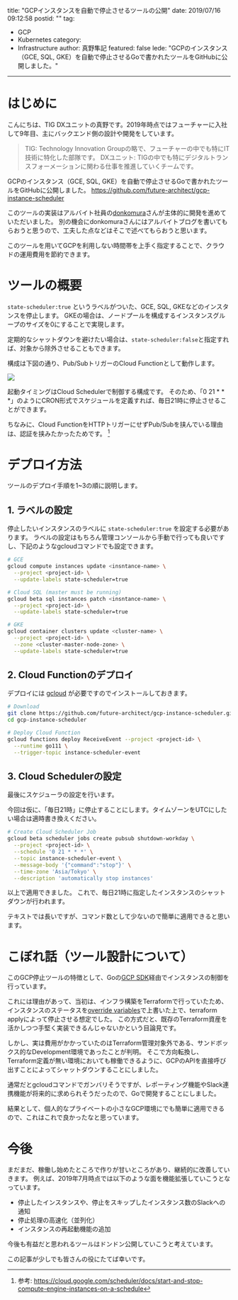 title: "GCPインスタンスを自動で停止させるツールの公開"
date: 2019/07/16 09:12:58
postid: ""
tag:
  - GCP
  - Kubernetes
category:
  - Infrastructure
author: 真野隼記
featured: false
lede: "GCPのインスタンス（GCE, SQL, GKE）を自動で停止させるGoで書かれたツールをGitHubに公開しました。"
---
# はじめに

こんにちは、TIG DXユニットの真野です。2019年時点ではフューチャーに入社して9年目、主にバックエンド側の設計や開発をしています。

> TIG: Technology Innovation Groupの略で、フューチャーの中でも特にIT技術に特化した部隊です。
> DXユニット: TIGの中でも特にデジタルトランスフォーメーションに関わる仕事を推進していくチームです。

GCPのインスタンス（GCE, SQL, GKE）を自動で停止させるGoで書かれたツールをGitHubに公開しました。
https://github.com/future-architect/gcp-instance-scheduler

このツールの実装はアルバイト社員の[donkomura](https://qiita.com/donkomura)さんが主体的に開発を進めていただいました。
別の機会にdonkomuraさんにはアルバイトブログを書いてもらおうと思うので、工夫した点などはそこで述べてもらおうと思います。

このツールを用いてGCPを利用しない時間帯を上手く指定することで、クラウドの運用費用を節約できます。


# ツールの概要

`state-scheduler:true` というラベルがついた、GCE, SQL, GKEなどのインスタンスを停止します。
GKEの場合は、ノードプールを構成するインスタンスグループのサイズを0にすることで実現します。

定期的なシャットダウンを避けたい場合は、`state-scheduler:false`と指定すれば、対象から除外させることもできます。

構成は下図の通り、Pub/SubトリガーのCloud Functionとして動作します。

<img src="/images/20190713/photo_20190713_01.png" loading="lazy">

起動タイミングはCloud Schedulerで制御する構成です。
そのため、「0 21 * * *」のようにCRON形式でスケジュールを定義すれば、毎日21時に停止させることができます。

ちなみに、Cloud FunctionをHTTPトリガーにせずPub/Subを挟んでいる理由は、認証を挟みたかったためです。 [^1]

 [^1]: 参考: https://cloud.google.com/scheduler/docs/start-and-stop-compute-engine-instances-on-a-schedule


# デプロイ方法

ツールのデプロイ手順を1~3の順に説明します。


## 1. ラベルの設定

停止したいインスタンスのラベルに `state-scheduler:true` を設定する必要があります。
ラベルの設定はもちろん管理コンソールから手動で行っても良いですし、下記のようなgcloudコマンドでも設定できます。

```sh
# GCE
gcloud compute instances update <insntance-name> \
  --project <project-id> \
  --update-labels state-scheduler=true

# Cloud SQL (master must be running)
gcloud beta sql instances patch <insntance-name> \
  --project <project-id> \
  --update-labels state-scheduler=true

# GKE
gcloud container clusters update <cluster-name> \
  --project <project-id> \
  --zone <cluster-master-node-zone> \
  --update-labels state-scheduler=true
```


## 2. Cloud Functionのデプロイ

デプロイには [gcloud](https://cloud.google.com/sdk/gcloud/) が必要ですのでインストールしておきます。

```sh
# Download
git clone https://github.com/future-architect/gcp-instance-scheduler.git
cd gcp-instance-scheduler

# Deploy Cloud Function
gcloud functions deploy ReceiveEvent --project <project-id> \
  --runtime go111 \
  --trigger-topic instance-scheduler-event
```

## 3. Cloud Schedulerの設定

最後にスケジューラの設定を行います。

今回は仮に、「毎日21時」に停止することにします。タイムゾーンをUTCにしたい場合は適時書き換えください。

```sh
# Create Cloud Scheduler Job
gcloud beta scheduler jobs create pubsub shutdown-workday \
  --project <project-id> \
  --schedule '0 21 * * *' \
  --topic instance-scheduler-event \
  --message-body '{"command":"stop"}' \
  --time-zone 'Asia/Tokyo' \
  --description 'automatically stop instances'
```

以上で適用できました。
これで、毎日21時に指定したインスタンスのシャットダウンが行われます。

テキストでは長いですが、コマンド数として少ないので簡単に適用できると思います。


# こぼれ話（ツール設計について）

このGCP停止ツールの特徴として、Goの[GCP SDK](https://godoc.org/cloud.google.com/go)経由でインスタンスの制御を行っています。

これには理由があって、当初は、インフラ構築をTerraformで行っていたため、インスタンスのステータスを[override variables](https://www.terraform.io/docs/configuration/override.html)で上書いた上で、terraform applyによって停止させる想定でした。
この方式だと、既存のTerraform資産を活かしつつ手堅く実装できるんじゃないかという目論見です。

しかし、実は費用がかかっていたのはTerraform管理対象外である、サンドボックス的なDevelopment環境であったことが判明。
そこで方向転換し、Terraform定義が無い環境においても稼働できるように、GCPのAPIを直接呼び出すことによってシャットダウンすることにしました。

通常だとgcloudコマンドでガンバリそうですが、レポーティング機能やSlack連携機能が将来的に求められそうだったので、Goで開発することにしました。

結果として、個人的なプライベートの小さなGCP環境にでも簡単に適用できるので、これはこれで良かったなと思っています。


# 今後

まだまだ、稼働し始めたところで作りが甘いところがあり、継続的に改善していきます。
例えば、2019年7月時点では以下のような面を機能拡張していこうとなっています。

* 停止したインスタンスや、停止をスキップしたインスタンス数のSlackへの通知
* 停止処理の高速化（並列化）
* インスタンスの再起動機能の追加

今後も有益だと思われるツールはドンドン公開していこうと考えています。

この記事が少しでも皆さんの役にたてば幸いです。




